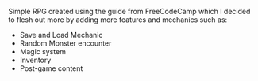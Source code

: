 Simple RPG created using the guide from FreeCodeCamp which I decided to flesh out more by adding more features and mechanics such as: 
- Save and Load Mechanic
- Random Monster encounter
- Magic system
- Inventory 
- Post-game content
